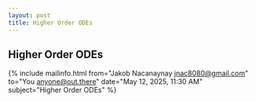 ```yaml
---
layout: post
title: Higher Order ODEs
---
```


## Higher Order ODEs

{% include mailinfo.html from="Jakob Nacanaynay <jnac8080@gmail.com>" to="You <anyone@out.there>" date="May 12, 2025, 11:30 AM" subject="Higher Order ODEs" %}

